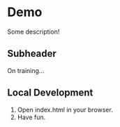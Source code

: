 # Demo

Some description!

## Subheader

On training...

## Local Development

1. Open index.html in your browser.
2. Have fun.